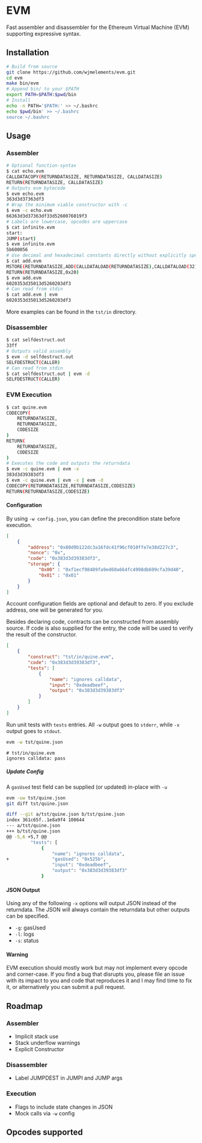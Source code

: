 EVM
========
Fast assembler and disassembler for the Ethereum Virtual Machine (EVM) supporting expressive syntax.

## Installation
```sh
# Build from source
git clone https://github.com/wjmelements/evm.git
cd evm
make bin/evm
# Append bin/ to your $PATH
export PATH=$PATH:$pwd/bin
# Install
echo -n PATH='$PATH:' >> ~/.bashrc
echo $pwd/bin' >> ~/.bashrc
source ~/.bashrc
```

## Usage
### Assembler
```sh
# Optional function-syntax
$ cat echo.evm
CALLDATACOPY(RETURNDATASIZE, RETURNDATASIZE, CALLDATASIZE)
RETURN(RETURNDATASIZE, CALLDATASIZE)
# Outputs evm bytecode
$ evm echo.evm
363d3d37363df3
# Wrap the minimum viable constructor with -c
$ evm -c echo.evm
66363d3d37363df33d5260076019f3
# Labels are lowercase, opcodes are uppercase
$ cat infinite.evm
start:
JUMP(start)
$ evm infinite.evm
5b600056
# Use decimal and hexadecimal constants directly without explicitly specifying PUSHx width
$ cat add.evm
MSTORE(RETURNDATASIZE,ADD(CALLDATALOAD(RETURNDATASIZE),CALLDATALOAD(32)))
RETURN(RETURNDATASIZE,0x20)
$ evm add.evm
6020353d35013d5260203df3
# Can read from stdin
$ cat add.evm | evm
6020353d35013d5260203df3
```

More examples can be found in the `tst/in` directory.

### Disassembler
```sh
$ cat selfdestruct.out
33ff
# Outputs valid assembly
$ evm -d selfdestruct.out
SELFDESTRUCT(CALLER)
# Can read from stdin
$ cat selfdestruct.out | evm -d
SELFDESTRUCT(CALLER)
```

### EVM Execution
```sh
$ cat quine.evm
CODECOPY(
    RETURNDATASIZE,
    RETURNDATASIZE,
    CODESIZE
)
RETURN(
    RETURNDATASIZE,
    CODESIZE
)
# Executes the code and outputs the returndata
$ evm -c quine.evm | evm -x
383d3d39383df3
$ evm -c quine.evm | evm -x | evm -d
CODECOPY(RETURNDATASIZE,RETURNDATASIZE,CODESIZE)
RETURN(RETURNDATASIZE,CODESIZE)
```
#### Configuration
By using `-w config.json`, you can define the precondition state before execution.
```json
[
    {
        "address": "0x80d9b122dc3a16fdc41f96cf010ffe7e38d227c3",
        "nonce": "0x",
        "code": "0x383d3d39383df3",
        "storage": {
            "0x00" : "0xf1ecf98489fa9ed60a664fc4998db699cfa39d40",
            "0x01" : "0x01"
        }
    }
]
```
Account configuration fields are optional and default to zero.
If you exclude address, one will be generated for you.

Besides declaring code, contracts can be constructed from assembly source.
If code is also supplied for the entry, the code will be used to verify the result of the constructor.
```json
[
    {
        "construct": "tst/in/quine.evm",
        "code": "0x383d3d39383df3",
        "tests": [
            {
                "name": "ignores calldata",
                "input": "0xdeadbeef",
                "output": "0x383d3d39383df3"
            }
        ]
    }
]
```
Run unit tests with `tests` entries.
All `-w` output goes to `stderr`, while `-x` output goes to `stdout`.
```sh
evm -w tst/quine.json
```
```
# tst/in/quine.evm
ignores calldata: pass
```
##### Update Config
A `gasUsed` test field can be supplied (or updated) in-place with `-u`
```sh
evm -uw tst/quine.json
git diff tst/quine.json
```
```sh
diff --git a/tst/quine.json b/tst/quine.json
index 361c65f..1e8a9f4 100644
--- a/tst/quine.json
+++ b/tst/quine.json
@@ -5,6 +5,7 @@
         "tests": [
             {
                 "name": "ignores calldata",
+                "gasUsed": "0x525b",
                 "input": "0xdeadbeef",
                 "output": "0x383d3d39383df3"
             }
```
#### JSON Output
Using any of the following `-x` options will output JSON instead of the returndata.
The JSON will always contain the returndata but other outputs can be specified.
* `-g`: gasUsed
* `-l`: logs
* `-s`: status
#### Warning
EVM execution should mostly work but may not implement every opcode and corner-case.
If you find a bug that disrupts you, please file an issue with its impact to you and code that reproduces it and I may find time to fix it, or alternatively you can submit a pull request.

## Roadmap
### Assembler
* Implicit stack use
* Stack underflow warnings
* Explicit Constructor
### Disassembler
* Label JUMPDEST in JUMPI and JUMP args
### Execution
* Flags to include state changes in JSON
* Mock calls via `-w` config
## Opcodes supported
